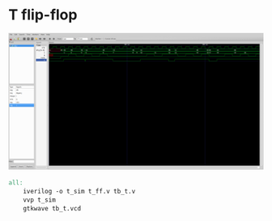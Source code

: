 # T flip-flop

![img](t_sim.png)

```makefile
all:
	iverilog -o t_sim t_ff.v tb_t.v
	vvp t_sim
	gtkwave tb_t.vcd   
```


